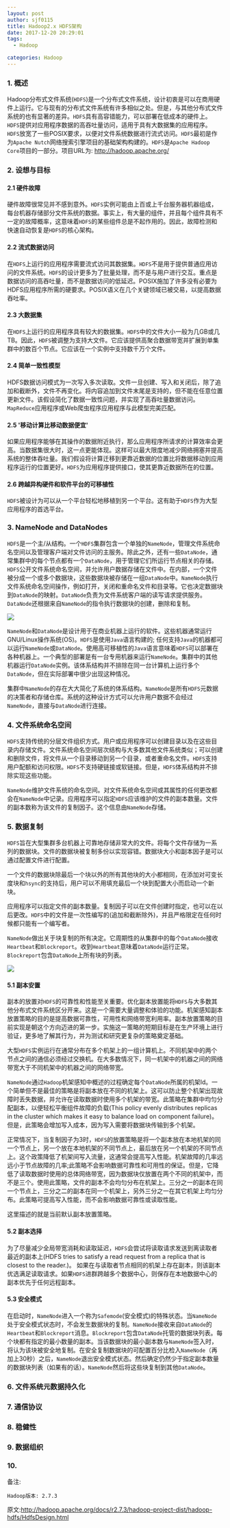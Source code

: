 ```yaml
---
layout: post
author: sjf0115
title: Hadoop2.x HDFS架构
date: 2017-12-20 20:29:01
tags:
  - Hadoop

categories: Hadoop
---
```


### 1. 概述

Hadoop分布式文件系统(`HDFS`)是一个分布式文件系统，设计初衷是可以在商用硬件上运行。它与现有的分布式文件系统有许多相似之处。但是，与其他分布式文件系统的也有显著的差异。`HDFS`具有高容错能力，可以部署在低成本的硬件上。`HDFS`提供对应用程序数据的高吞吐量访问，适用于具有大数据集的应用程序。`HDFS`放宽了一些POSIX要求，以便对文件系统数据进行流式访问。`HDFS`最初是作为`Apache Nutch`网络搜索引擎项目的基础架构构建的。`HDFS`是`Apache Hadoop Core`项目的一部分。项目URL为: http://hadoop.apache.org/

### 2. 设想与目标

#### 2.1 硬件故障

 硬件故障很常见并不感到意外。`HDFS`实例可能由上百或上千台服务器机器组成，每台机器存储部分文件系统的数据。事实上，有大量的组件，并且每个组件具有不一定的故障概率，这意味着`HDFS`的某些组件总是不起作用的。因此，故障检测和快速自动恢复是`HDFS`的核心架构。

#### 2.2 流式数据访问

在`HDFS`上运行的应用程序需要流式访问其数据集。`HDFS`不是用于提供普通应用访问的文件系统。`HDFS`的设计更多为了批量处理，而不是与用户进行交互。重点是数据访问的高吞吐量，而不是数据访问的低延迟。POSIX施加了许多没有必要为HDFS应用程序所需的硬要求。POSIX语义在几个关键领域已被交易，以提高数据吞吐率。

#### 2.3 大数据集

在`HDFS`上运行的应用程序具有较大的数据集。`HDFS`中的文件大小一般为几GB或几TB。因此，`HDFS`被调整为支持大文件。它应该提供高聚合数据带宽并扩展到单集群中的数百个节点。它应该在一个实例中支持数千万个文件。

#### 2.4 简单一致性模型

HDFS数据访问模式为一次写入多次读取。文件一旦创建、写入和关闭后，除了追加和截断外，文件不再变化。将内容追加到文件末尾是支持的，但不能在任意位置更新文件。该假设简化了数据一致性问题，并实现了高吞吐量数据访问。`MapReduce`应用程序或Web爬虫程序应用程序与此模型完美匹配。

#### 2.5 '移动计算比移动数据便宜'

如果应用程序能够在其操作的数据附近执行，那么应用程序所请求的计算效率会更高。当数据集很大时，这一点更能体现。这样可以最大限度地减少网络拥塞并提高系统的整体吞吐量。我们假设将计算迁移到更靠近数据的位置比将数据移动到应用程序运行的位置更好。`HDFS`为应用程序提供接口，使其更靠近数据所在的位置。

#### 2.6 跨越异构硬件和软件平台的可移植性

`HDFS`被设计为可以从一个平台轻松地移植到另一个平台。这有助于`HDFS`作为大型应用程序的首选平台。

### 3. NameNode and DataNodes

`HDFS`是一个主/从结构。一个`HDFS`集群包含一个单独的`NameNode`，管理文件系统命名空间以及管理客户端对文件访问的主服务。除此之外，还有一些`DataNode`，通常集群中的每个节点都有一个`DataNode`，用于管理它们所运行节点相关的存储。`HDFS`公开文件系统命名空间，并允许用户数据存储在文件中。在内部，一个文件被分成一个或多个数据块，这些数据块被存储在一组`DataNode`中。`NameNode`执行文件系统命名空间操作，例如打开，关闭和重命名文件和目录等。它也决定数据块到`DataNode`的映射。`DataNode`负责为文件系统客户端的读写请求提供服务。`DataNode`还根据来自`NameNode`的指令执行数据块的创建，删除和复制。

![](https://github.com/sjf0115/PubLearnNotes/blob/master/image/Hadoop/Hadoop2.x%20HDFS%E6%9E%B6%E6%9E%84-1.png?raw=true)

`NameNode`和`DataNode`是设计用于在商业机器上运行的软件。这些机器通常运行GNU/Linux操作系统(OS)。`HDFS`是使用`Java`语言构建的; 任何支持`Java`的机器都可以运行`NameNode`或`DataNode`。使用高可移植性的`Java`语言意味着`HDFS`可以部署在各种机器上。一个典型的部署是有一台专用机器来运行`NameNode`。集群中的其他机器运行`DataNode`实例。该体系结构并不排除在同一台计算机上运行多个`DataNode`，但在实际部署中很少出现这种情况。

集群中`NameNode`的存在大大简化了系统的体系结构。`NameNode`是所有`HDFS`元数据的决策者和存储仓库。系统的这种设计方式可以允许用户数据不会经过`NameNode`，直接与`DataNode`进行连接。

### 4. 文件系统命名空间

`HDFS`支持传统的分层文件组织方式。用户或应用程序可以创建目录以及在这些目录内存储文件。文件系统命名空间层次结构与大多数其他文件系统类似；可以创建和删除文件，将文件从一个目录移动到另一个目录，或者重命名文件。`HDFS`支持用户配额和访问权限。`HDFS`不支持硬链接或软链接。但是，`HDFS`体系结构并不排除实现这些功能。

`NameNode`维护文件系统的命名空间。对文件系统命名空间或其属性的任何更改都会在`NameNode`中记录。应用程序可以指定`HDFS`应该维护的文件的副本数量。文件的副本数称为该文件的复制因子。这个信息由`NameNode`存储。

### 5. 数据复制

`HDFS`旨在大型集群多台机器上可靠地存储非常大的文件。将每个文件存储为一系列的数据块。文件的数据块被复制多份以实现容错。数据块大小和副本因子是可以通过配置文件进行配置。

一个文件的数据块除最后一个块以外的所有其他块的大小都相同，在添加对可变长度块和`hsync`的支持后，用户可以不用填充最后一个块到配置大小而启动一个新块。

应用程序可以指定文件的副本数量。复制因子可以在文件创建时指定，也可以在以后更改。`HDFS`中的文件是一次性编写的(追加和截断除外)，并且严格限定在任何时候都只能有一个编写者。

`NameNode`做出关于块复制的所有决定。它周期性的从集群中的每个`DataNode`接收`Heartbeat`和`Blockreport`。收到`Heartbeat`意味着`DataNode`运行正常。`Blockreport`包含`DataNode`上所有块的列表。

![](https://github.com/sjf0115/PubLearnNotes/blob/master/image/Hadoop/Hadoop2.x%20HDFS%E6%9E%B6%E6%9E%84-2.png?raw=true)

#### 5.1 副本安置

副本的放置对`HDFS`的可靠性和性能至关重要。优化副本放置能将`HDFS`与大多数其他分布式文件系统区分开来。这是一个需要大量调整和体验的功能。机架感知副本放置策略的目的是提高数据可靠性，可用性和网络带宽利用率。副本放置策略的目前实现是朝这个方向迈进的第一步。实施这一策略的短期目标是在生产环境上进行验证，更多地了解其行为，并为测试和研究更复杂的策略奠定基础。

大型`HDFS`实例运行在通常分布在多个机架上的一组计算机上。不同机架中的两个节点之间的通信必须经过交换机。在大多数情况下，同一机架中的机器之间的网络带宽大于不同机架中的机器之间的网络带宽。

`NameNode`通过`Hadoop`机架感知中概述的过程确定每个`DataNode`所属的机架Id。一个简单但不是最佳的策略是将副本放在不同的机架上。这可以防止整个机架出现故障时丢失数据，并允许在读取数据时使用多个机架的带宽。此策略在集群中均匀分配副本，以便轻松平衡组件故障的负载(This policy evenly distributes replicas in the cluster which makes it easy to balance load on component failure)。但是，此策略会增加写入成本，因为写入需要将数据块传输到多个机架。

正常情况下，当复制因子为3时，`HDFS`的放置策略是将一个副本放在本地机架的同一个节点上，另一个放在本地机架的不同节点上，最后放在另一个机架的不同节点上。这个政策降低了机架间写入流量，这通常会提高写入性能。机架故障的几率远远小于节点故障的几率;此策略不会影响数据可靠性和可用性的保证。但是，它降低了读取数据时使用的总体网络带宽，因为数据块仅放置在两个不同的机架中，而不是三个。使用此策略，文件的副本不会均匀分布在机架上。三分之一的副本在同一个节点上，三分之二的副本在同一个机架上，另外三分之一在其它机架上均匀分布。此策略可提高写入性能，而不会影响数据可靠性或读取性能。

这里描述的就是当前默认副本放置策略。

#### 5.2 副本选择

为了尽量减少全局带宽消耗和读取延迟，`HDFS`会尝试将读取请求发送到离读取者最近的副本上(HDFS tries to satisfy a read request from a replica that is closest to the reader.)。 如果在与读取者节点相同的机架上存在副本，则该副本优选满足读取请求。如果`HDFS`进群跨越多个数据中心，则保存在本地数据中心的副本优先于任何远程副本。

#### 5.3 安全模式

在启动时，`NameNode`进入一个称为`Safemode`(安全模式)的特殊状态。当`NameNode`处于安全模式状态时，不会发生数据块的复制。`NameNode`接收来自`DataNode`的`Heartbeat`和`Blockreport`消息。`Blockreport`包含`DataNode`托管的数据块列表。每个块都有指定的最小数量的副本。当该数据块的最小副本数与`NameNode`签入时，将认为该块被安全地复制。在安全复制数据块的可配置百分比检入`NameNode`（再加上30秒）之后，`NameNode`退出安全模式状态。然后确定仍然少于指定副本数量的数据块列表（如果有的话）。`NameNode`然后将这些块复制到其他`DataNode`。

### 6. 文件系统元数据持久化

### 7. 通信协议

### 8. 稳健性

### 9. 数据组织

### 10.

































备注:
```
Hadoop版本: 2.7.3
```

原文:http://hadoop.apache.org/docs/r2.7.3/hadoop-project-dist/hadoop-hdfs/HdfsDesign.html
